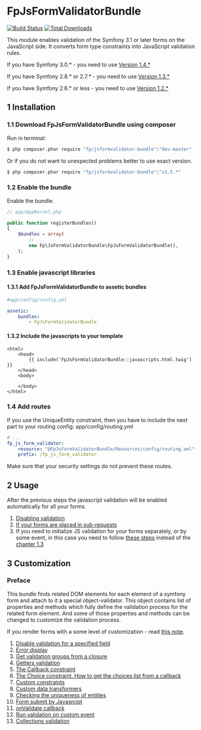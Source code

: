 # FpJsFormValidatorBundle
[![Build Status](https://travis-ci.org/formapro/JsFormValidatorBundle.svg?branch=master)](https://travis-ci.org/formapro/JsFormValidatorBundle)
[![Total Downloads](https://poser.pugx.org/fp/jsformvalidator-bundle/downloads.png)](https://packagist.org/packages/fp/jsformvalidator-bundle)

This module enables validation of the Symfony 3.1 or later forms on the JavaScript side.
It converts form type constraints into JavaScript validation rules.

If you have Symfony 3.0.* - you need to use [Version 1.4.*](https://github.com/formapro/JsFormValidatorBundle/tree/1.4)

If you have Symfony 2.8.* or 2.7.* - you need to use [Version 1.3.*](https://github.com/formapro/JsFormValidatorBundle/tree/1.3)

If you have Symfony 2.6.* or less - you need to use [Version 1.2.*](https://github.com/formapro/JsFormValidatorBundle/tree/1.2)

## 1 Installation<a name="p_1"></a>

### 1.1 Download FpJsFormValidatorBundle using composer<a name="p_1_1"></a>

Run in terminal:
```bash
$ php composer.phar require "fp/jsformvalidator-bundle":"dev-master"
```
Or if you do not want to unexpected problems better to use exact version.
```bash
$ php composer.phar require "fp/jsformvalidator-bundle":"v1.5.*"
```
### 1.2 Enable the bundle<a name="p_1_2"></a>

Enable the bundle:
```php
// app/AppKernel.php

public function registerBundles()
{
    $bundles = array(
        // ...
        new Fp\JsFormValidatorBundle\FpJsFormValidatorBundle(),
    );
}
```

### 1.3 Enable javascript libraries<a name="p_1_3"></a>

#### 1.3.1 Add FpJsFormValidatorBundle to assetic bundles
```yaml
#app/config/config.yml

assetic:
    bundles:
        - FpJsFormValidatorBundle
```

#### 1.3.2 Include the javascripts to your template
```twig
<html>
    <head>
        {{ include('FpJsFormValidatorBundle::javascripts.html.twig') }}
    </head>
    <body>

    </body>
</html>
```

### 1.4 Add routes<a name="p_1_4"></a>

If you use the UniqueEntity constraint, then you have to include the next part to your routing config: app/config/routing.yml
```yaml
# ...
fp_js_form_validator:
    resource: "@FpJsFormValidatorBundle/Resources/config/routing.xml"
    prefix: /fp_js_form_validator
```
Make sure that your security settings do not prevent these routes.

## 2 Usage<a name="p_2"></a>

After the previous steps the javascript validation will be enabled automatically for all your forms.

1. [Disabling validation](Resources/doc/2_1.md)<a name="p_2_1"></a>
2. [If your forms are placed in sub-requests](Resources/doc/2_2.md)<a name="p_2_2"></a>
3. If you need to initialize JS validation for your forms separately, or by some event, in this case you need to follow [these steps](Resources/doc/2_3.md) instead of the [chapter 1.3](#p_1_3)

## 3 Customization<a name="p_3"></a>

### Preface

This bundle finds related DOM elements for each element of a symfony form and attach to it a special object-validator.
This object contains list of properties and methods which fully define the validation process for the related form element.
And some of those properties and methods can be changed to customize the validation process.

If you render forms with a some level of customization - read [this note](Resources/doc/3_0.md).

1. [Disable validation for a specified field](Resources/doc/3_1.md)
2. [Error display](Resources/doc/3_2.md)
3. [Get validation groups from a closure](Resources/doc/3_3.md)
4. [Getters validation](Resources/doc/3_4.md)
5. [The Callback constraint](Resources/doc/3_5.md)
6. [The Choice constraint. How to get the choices list from a callback](Resources/doc/3_6.md)
7. [Custom constraints](Resources/doc/3_7.md)
8. [Custom data transformers](Resources/doc/3_8.md)
9. [Checking the uniqueness of entities](Resources/doc/3_9.md)
10. [Form submit by Javasrcipt](Resources/doc/3_10.md)
11. [onValidate callback](Resources/doc/3_11.md)
12. [Run validation on custom event](Resources/doc/3_12.md)
13. [Collections validation](Resources/doc/3_13.md)
